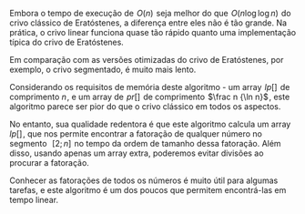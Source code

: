 Embora o tempo de execução de  $O(n)$  seja melhor do que  $O(n \log \log n)$  do crivo clássico de Eratóstenes, a diferença entre eles não é tão grande. Na prática, o crivo linear funciona quase tão rápido quanto uma implementação típica do crivo de Eratóstenes.

Em comparação com as versões otimizadas do crivo de Eratóstenes, por exemplo, o crivo segmentado, é muito mais lento.

Considerando os requisitos de memória deste algoritmo - um array  $lp []$  de comprimento $n$ , e um array de  $pr []$  de comprimento  $\frac n {\ln n}$ , este algoritmo parece ser pior do que o crivo clássico em todos os aspectos.

No entanto, sua qualidade redentora é que este algoritmo calcula um array  
$lp []$ , que nos permite encontrar a fatoração de qualquer número no segmento  
$[2; n]$  no tempo da ordem de tamanho dessa fatoração. Além disso, usando apenas um array extra, poderemos evitar divisões ao procurar a fatoração.

Conhecer as fatorações de todos os números é muito útil para algumas tarefas, e este algoritmo é um dos poucos que permitem encontrá-las em tempo linear.